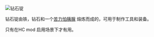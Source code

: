  ![钻石锭](item:betterwithmods:material@45)  
 
 钻石锭由铁，钻石和一个[苦力怕胰腺](creeper_oyster.md) 熔炼而成的，可用于制作工具和装备。
 
 只有在HC mod 启用场景下才有用。



